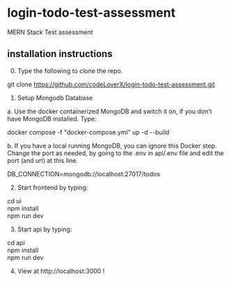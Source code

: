 # login-todo-test-assessment
MERN Stack Test  assessment 

## installation instructions

0. Type the following to clone the repo.

git clone https://github.com/codeLoverX/login-todo-test-assessment.git

1. Setup Mongodb Database

a. Use  the docker containerized MongoDB and switch it on, if you don't have MongoDB installed. Type:

docker compose -f "docker-compose.yml" up -d --build 

b. If you have a local running MongoDB, you can ignore this Docker step. Change the port as needed, by going to the .env in api/.env file
and edit the port (and url) at this line.

DB_CONNECTION=mongodb://localhost:27017/todos


2. Start frontend by typing:

cd ui \
npm install \
npm run dev

3. Start api by typing:

cd api \
npm install \
npm run dev

4. View at http://localhost:3000 !

